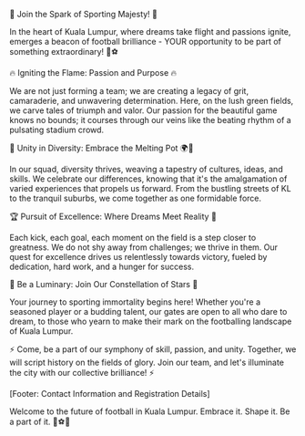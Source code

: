 🌟 Join the Spark of Sporting Majesty! 🌟

In the heart of Kuala Lumpur, where dreams take flight and passions ignite, emerges a beacon of football brilliance - YOUR opportunity to be part of something extraordinary! 🌆⚽

🔥 Igniting the Flame: Passion and Purpose 🔥

We are not just forming a team; we are creating a legacy of grit, camaraderie, and unwavering determination. Here, on the lush green fields, we carve tales of triumph and valor. Our passion for the beautiful game knows no bounds; it courses through our veins like the beating rhythm of a pulsating stadium crowd.

🤝 Unity in Diversity: Embrace the Melting Pot 🌍🤝

In our squad, diversity thrives, weaving a tapestry of cultures, ideas, and skills. We celebrate our differences, knowing that it's the amalgamation of varied experiences that propels us forward. From the bustling streets of KL to the tranquil suburbs, we come together as one formidable force.

🏆 Pursuit of Excellence: Where Dreams Meet Reality 🥇

Each kick, each goal, each moment on the field is a step closer to greatness. We do not shy away from challenges; we thrive in them. Our quest for excellence drives us relentlessly towards victory, fueled by dedication, hard work, and a hunger for success.

🌟 Be a Luminary: Join Our Constellation of Stars 🌟

Your journey to sporting immortality begins here! Whether you're a seasoned player or a budding talent, our gates are open to all who dare to dream, to those who yearn to make their mark on the footballing landscape of Kuala Lumpur.

⚡ Come, be a part of our symphony of skill, passion, and unity. Together, we will script history on the fields of glory. Join our team, and let's illuminate the city with our collective brilliance! ⚡

[Footer: Contact Information and Registration Details]

Welcome to the future of football in Kuala Lumpur. Embrace it. Shape it. Be a part of it. 🌟⚽🌟
